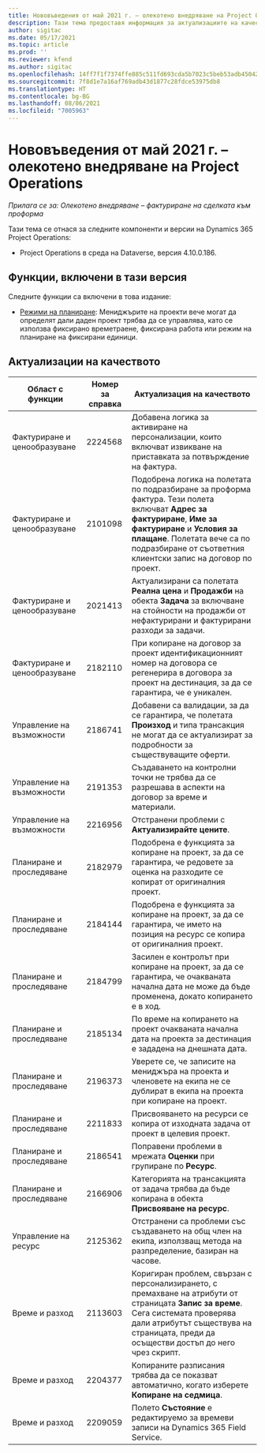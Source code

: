 ```yaml
---
title: Нововъведения от май 2021 г. – олекотено внедряване на Project Operations
description: Тази тема предоставя информация за актуализациите на качеството, налични в изданието за олекотено внедряване на Project Operations от май 2021 г.
author: sigitac
ms.date: 05/17/2021
ms.topic: article
ms.prod: ''
ms.reviewer: kfend
ms.author: sigitac
ms.openlocfilehash: 14ff7f1f7374ffe885c511fd693cda5b7023c5beb53adb45042ddda1e932c93d
ms.sourcegitcommit: 7f8d1e7a16af769adb43d1877c28fdce53975db8
ms.translationtype: HT
ms.contentlocale: bg-BG
ms.lasthandoff: 08/06/2021
ms.locfileid: "7005963"
---
```

# <a name="whats-new-may-2021---project-operations-lite-deployment"></a>Нововъведения от май 2021 г. – олекотено внедряване на Project Operations

_Прилага се за: Олекотено внедряване – фактуриране на сделката към проформа_

Тази тема се отнася за следните компоненти и версии на Dynamics 365 Project Operations:

   - Project Operations в среда на Dataverse, версия 4.10.0.186.

## <a name="features-included-in-this-release"></a>Функции, включени в тази версия

Следните функции са включени в това издание:

- [Режими на планиране](../../project-management/scheduling-modes.md): Мениджърите на проекти вече могат да определят дали даден проект трябва да се управлява, като се използва фиксирано времетраене, фиксирана работа или режим на планиране на фиксирани единици.

## <a name="quality-updates"></a>Актуализации на качеството

| **Област с функции** | **Номер за справка** | **Актуализация на качеството** |
| --- | --- | --- |
| Фактуриране и ценообразуване | 2224568 | Добавена логика за активиране на персонализации, които включват извикване на приставката за потвърждение на фактура. |
| Фактуриране и ценообразуване | 2101098 | Подобрена логика на полетата по подразбиране за проформа фактура. Тези полета включват **Адрес за фактуриране**, **Име за фактуриране** и **Условия за плащане**. Полетата вече са по подразбиране от съответния клиентски запис на договор по проект. |
| Фактуриране и ценообразуване | 2021413 | Актуализирани са полетата **Реална цена** и **Продажби** на обекта **Задача** за включване на стойности на продажби от нефактурирани и фактурирани разходи за задачи. |
| Фактуриране и ценообразуване | 2182110 | При копиране на договор за проект идентификационният номер на договора се регенерира в договора за проект на дестинация, за да се гарантира, че е уникален. |
| Управление на възможности | 2186741 | Добавени са валидации, за да се гарантира, че полетата **Произход** и типа трансакция не могат да се актуализират за подробности за съществуващите оферти. |
| Управление на възможности | 2191353 | Създаването на контролни точки не трябва да се разрешава в аспекти на договор за време и материали. |
| Управление на възможности | 2216956 | Отстранени проблеми с **Актуализирайте цените**. |
| Планиране и проследяване | 2182979 | Подобрена е функцията за копиране на проект, за да се гарантира, че редовете за оценка на разходите се копират от оригиналния проект. |
| Планиране и проследяване | 2184144 | Подобрена е функцията за копиране на проект, за да се гарантира, че името на позиция на ресурс се копира от оригиналния проект. |
| Планиране и проследяване | 2184799 | Засилен е контролът при копиране на проект, за да се гарантира, че очакваната начална дата не може да бъде променена, докато копирането е в ход. |
| Планиране и проследяване | 2185134 | По време на копирането на проект очакваната начална дата на проекта за дестинация е зададена на днешната дата. |
| Планиране и проследяване | 2196373 | Уверете се, че записите на мениджъра на проекта и членовете на екипа не се дублират в екипа на проекта при копиране на проект. |
| Планиране и проследяване | 2211833 | Присвояването на ресурси се копира от изходната задача от проект в целевия проект. |
| Планиране и проследяване | 2186541 | Поправени проблеми в мрежата **Оценки** при групиране по **Ресурс**. |
| Планиране и проследяване | 2166906 | Категорията на трансакцията от задача трябва да бъде копирана в обекта **Присвояване на ресурс**. |
| Управление на ресурс | 2125362 | Отстранени са проблеми със създаването на общ член на екипа, използващ метода на разпределение, базиран на часове. |
| Време и разход | 2113603 | Коригиран проблем, свързан с персонализирането, с премахване на атрибути от страницата **Запис за време**. Сега системата проверява дали атрибутът съществува на страницата, преди да осъществи достъп до него чрез скрипт. |
| Време и разход | 2204377 | Копираните разписания трябва да се показват автоматично, когато изберете **Копиране на седмица**. |
| Време и разход | 2209059 | Полето **Състояние** е редактируемо за времеви записи на Dynamics 365 Field Service. |

